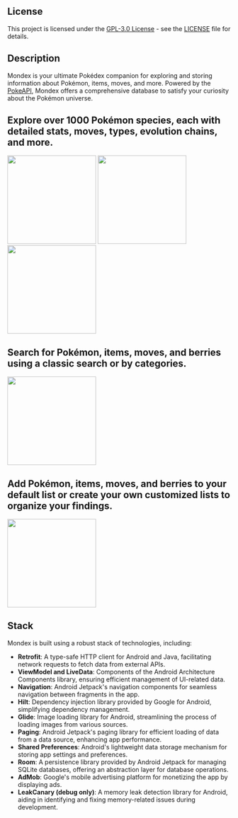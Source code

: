 ## License

This project is licensed under the [GPL-3.0 License](https://www.gnu.org/licenses/gpl-3.0.html) - see the [LICENSE](LICENSE) file for details.

## Description

Mondex is your ultimate Pokédex companion for exploring and storing information about Pokémon, items, moves, and more. Powered by the [PokeAPI](https://pokeapi.co/), Mondex offers a comprehensive database to satisfy your curiosity about the Pokémon universe.

## Explore over 1000 Pokémon species, each with detailed stats, moves, types, evolution chains, and more.

<img src="https://github.com/SORAdeSONA/MonDex-pokedex/assets/91389428/1fadeead-2e6e-40c4-9efb-a311cc080c02" width="200">
<img src="https://github.com/SORAdeSONA/MonDex-pokedex/assets/91389428/ff843009-800e-4c5e-b211-a23d50fdae42" width="200">
<img src="https://github.com/SORAdeSONA/MonDex-pokedex/assets/91389428/c10ba951-4f0a-4352-8c64-bec545a5e72c" width="200">


## Search for Pokémon, items, moves, and berries using a classic search or by categories.

<img src="https://github.com/SORAdeSONA/MonDex-pokedex/assets/91389428/33ee745e-670c-472f-b100-11ea38545f91" width="200">

## Add Pokémon, items, moves, and berries to your default list or create your own customized lists to organize your findings.

<img src="https://github.com/SORAdeSONA/MonDex-pokedex/assets/91389428/92752f86-0bf9-409b-9361-de066d4f7f9d" width="200">

## Stack

Mondex is built using a robust stack of technologies, including:

- **Retrofit**: A type-safe HTTP client for Android and Java, facilitating network requests to fetch data from external APIs.
- **ViewModel and LiveData**: Components of the Android Architecture Components library, ensuring efficient management of UI-related data.
- **Navigation**: Android Jetpack's navigation components for seamless navigation between fragments in the app.
- **Hilt**: Dependency injection library provided by Google for Android, simplifying dependency management.
- **Glide**: Image loading library for Android, streamlining the process of loading images from various sources.
- **Paging**: Android Jetpack's paging library for efficient loading of data from a data source, enhancing app performance.
- **Shared Preferences**: Android's lightweight data storage mechanism for storing app settings and preferences.
- **Room**: A persistence library provided by Android Jetpack for managing SQLite databases, offering an abstraction layer for database operations.
- **AdMob**: Google's mobile advertising platform for monetizing the app by displaying ads.
- **LeakCanary (debug only)**: A memory leak detection library for Android, aiding in identifying and fixing memory-related issues during development.



